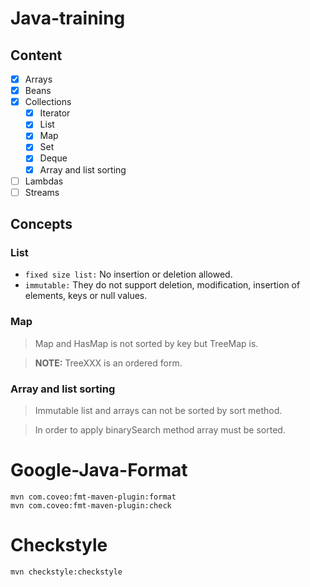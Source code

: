 # Java-training
## Content
- [x] Arrays
- [x] Beans
- [x] Collections
  - [x] Iterator
  - [x] List
  - [x] Map
  - [x] Set
  - [x] Deque
  - [x] Array and list sorting
- [ ] Lambdas
- [ ] Streams

## Concepts
### List
- ```fixed size list:``` No insertion or deletion allowed.
- ```immutable:``` They do not support deletion, modification, insertion of elements, keys or null values.

### Map
> Map and HasMap is not sorted by key but TreeMap is.

> **NOTE:** TreeXXX is an ordered form.

### Array and list sorting

> Immutable list and arrays can not be sorted by sort method.

> In order to apply binarySearch method array must be sorted.

# Google-Java-Format

```
mvn com.coveo:fmt-maven-plugin:format
mvn com.coveo:fmt-maven-plugin:check
```

# Checkstyle

```
mvn checkstyle:checkstyle
```